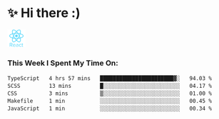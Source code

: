 <h1 align="left">✨ Hi there :)</h1>

  <a href="https://reactjs.org/" target="_blank" rel="noreferrer">   
    <img src="https://raw.githubusercontent.com/devicons/devicon/master/icons/react/react-original-wordmark.svg" alt="react" width="40"     
    height="40"/></a>
 
<h3 align="left">This Week I Spent My Time On:</h3>
<!--START_SECTION:waka-->

```txt
TypeScript   4 hrs 57 mins   ███████████████████████▓░   94.03 %
SCSS         13 mins         █░░░░░░░░░░░░░░░░░░░░░░░░   04.17 %
CSS          3 mins          ▒░░░░░░░░░░░░░░░░░░░░░░░░   01.00 %
Makefile     1 min           ░░░░░░░░░░░░░░░░░░░░░░░░░   00.45 %
JavaScript   1 min           ░░░░░░░░░░░░░░░░░░░░░░░░░   00.34 %
```

<!--END_SECTION:waka-->

